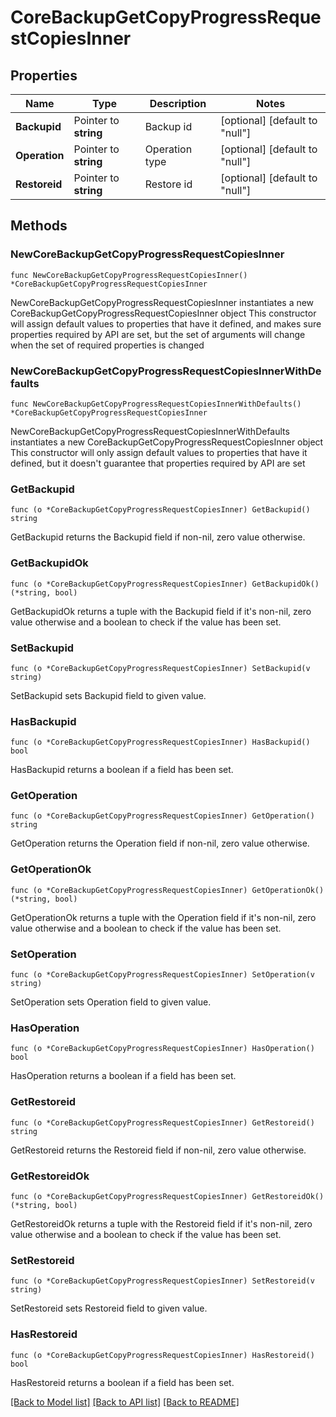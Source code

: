 # CoreBackupGetCopyProgressRequestCopiesInner

## Properties

Name | Type | Description | Notes
------------ | ------------- | ------------- | -------------
**Backupid** | Pointer to **string** | Backup id | [optional] [default to "null"]
**Operation** | Pointer to **string** | Operation type | [optional] [default to "null"]
**Restoreid** | Pointer to **string** | Restore id | [optional] [default to "null"]

## Methods

### NewCoreBackupGetCopyProgressRequestCopiesInner

`func NewCoreBackupGetCopyProgressRequestCopiesInner() *CoreBackupGetCopyProgressRequestCopiesInner`

NewCoreBackupGetCopyProgressRequestCopiesInner instantiates a new CoreBackupGetCopyProgressRequestCopiesInner object
This constructor will assign default values to properties that have it defined,
and makes sure properties required by API are set, but the set of arguments
will change when the set of required properties is changed

### NewCoreBackupGetCopyProgressRequestCopiesInnerWithDefaults

`func NewCoreBackupGetCopyProgressRequestCopiesInnerWithDefaults() *CoreBackupGetCopyProgressRequestCopiesInner`

NewCoreBackupGetCopyProgressRequestCopiesInnerWithDefaults instantiates a new CoreBackupGetCopyProgressRequestCopiesInner object
This constructor will only assign default values to properties that have it defined,
but it doesn't guarantee that properties required by API are set

### GetBackupid

`func (o *CoreBackupGetCopyProgressRequestCopiesInner) GetBackupid() string`

GetBackupid returns the Backupid field if non-nil, zero value otherwise.

### GetBackupidOk

`func (o *CoreBackupGetCopyProgressRequestCopiesInner) GetBackupidOk() (*string, bool)`

GetBackupidOk returns a tuple with the Backupid field if it's non-nil, zero value otherwise
and a boolean to check if the value has been set.

### SetBackupid

`func (o *CoreBackupGetCopyProgressRequestCopiesInner) SetBackupid(v string)`

SetBackupid sets Backupid field to given value.

### HasBackupid

`func (o *CoreBackupGetCopyProgressRequestCopiesInner) HasBackupid() bool`

HasBackupid returns a boolean if a field has been set.

### GetOperation

`func (o *CoreBackupGetCopyProgressRequestCopiesInner) GetOperation() string`

GetOperation returns the Operation field if non-nil, zero value otherwise.

### GetOperationOk

`func (o *CoreBackupGetCopyProgressRequestCopiesInner) GetOperationOk() (*string, bool)`

GetOperationOk returns a tuple with the Operation field if it's non-nil, zero value otherwise
and a boolean to check if the value has been set.

### SetOperation

`func (o *CoreBackupGetCopyProgressRequestCopiesInner) SetOperation(v string)`

SetOperation sets Operation field to given value.

### HasOperation

`func (o *CoreBackupGetCopyProgressRequestCopiesInner) HasOperation() bool`

HasOperation returns a boolean if a field has been set.

### GetRestoreid

`func (o *CoreBackupGetCopyProgressRequestCopiesInner) GetRestoreid() string`

GetRestoreid returns the Restoreid field if non-nil, zero value otherwise.

### GetRestoreidOk

`func (o *CoreBackupGetCopyProgressRequestCopiesInner) GetRestoreidOk() (*string, bool)`

GetRestoreidOk returns a tuple with the Restoreid field if it's non-nil, zero value otherwise
and a boolean to check if the value has been set.

### SetRestoreid

`func (o *CoreBackupGetCopyProgressRequestCopiesInner) SetRestoreid(v string)`

SetRestoreid sets Restoreid field to given value.

### HasRestoreid

`func (o *CoreBackupGetCopyProgressRequestCopiesInner) HasRestoreid() bool`

HasRestoreid returns a boolean if a field has been set.


[[Back to Model list]](../README.md#documentation-for-models) [[Back to API list]](../README.md#documentation-for-api-endpoints) [[Back to README]](../README.md)


